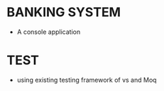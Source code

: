 # BANKING SYSTEM

- A console application

# TEST

- using existing testing framework of vs and Moq
